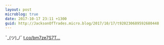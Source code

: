 ```yaml
---
layout: post
microblog: true
date: 2017-10-17 23:11 +1300
guid: http://JacksonOfTrades.micro.blog/2017/10/17/t920230689592680448.html
---
```

¯\_(ツ)_/¯ [t.co/bm7ze7S7T...](https://t.co/bm7ze7S7T1)
